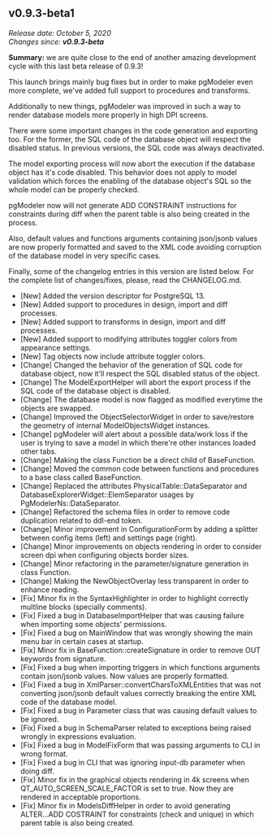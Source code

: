 v0.9.3-beta1
------

<em>Release date: October 5, 2020</em><br/>
<em>Changes since: <strong>v0.9.3-beta</strong></em><br/>

<strong>Summary:</strong> we are quite close to the end of another amazing development cycle with this last beta release of 0.9.3! <br/>

This launch brings mainly bug fixes but in order to make pgModeler even more complete, we've added full support to procedures and transforms. <br/>

Additionally to new things, pgModeler was improved in such a way to render database models more properly in high DPI screens. <br/>

There were some important changes in the code generation and exporting too. For the former, the SQL code of the database object will respect the disabled status. In previous versions, the SQL code was always deactivated. <br/>

The model exporting process will now abort the execution if the database object has it's code disabled. This behavior does not apply to model validation which forces the enabling of the database object's SQL so the whole model can be properly checked. </br>

pgModeler now will not generate ADD CONSTRAINT instructions for constraints during diff when the parent table is also being created in the process. <br/>

Also, default values and functions arguments containing json/jsonb values are now properly formatted and saved to the XML code avoiding corruption of the database model in very specific cases. <br/>

Finally, some of the changelog entries in this version are listed below. For the complete list of changes/fixes, please, read the CHANGELOG.md. <br/>

* [New] Added the version descriptor for PostgreSQL 13.
* [New] Added support to procedures in design, import and diff processes.
* [New] Added support to transforms in design, import and diff processes.
* [New] Added support to modifying attributes toggler colors from appearance settings.
* [New] Tag objects now include attribute toggler colors.
* [Change] Changed the behavior of the generation of SQL code for database object, now it'll respect the SQL disabled status of the object.
* [Change] The ModelExportHelper will abort the export process if the SQL code of the database object is disabled.
* [Change] The database model is now flagged as modified everytime the objects are swapped.
* [Change] Improved the ObjectSelectorWidget in order to save/restore the geometry of internal ModelObjectsWidget instances.
* [Change] pgModeler will alert about a possible data/work loss if the user is trying to save a model in which there're other instances loaded other tabs.
* [Change] Making the class Function be a direct child of BaseFunction.
* [Change] Moved the common code between functions and procedures to a base class called BaseFunction.
* [Change] Replaced the attributes PhysicalTable::DataSeparator and DatabaseExplorerWidget::ElemSeparator usages by PgModelerNs::DataSeparator.
* [Change] Refactored the schema files in order to remove code duplication related to ddl-end token.
* [Change] Minor improvement in ConfigurationForm by adding a splitter between config items (left) and settings page (right).
* [Change] Minor improvements on objects rendering in order to consider screen dpi when configuring objects border sizes.
* [Change] Minor refactoring in the parameter/signature generation in class Function.
* [Change] Making the NewObjectOverlay less transparent in order to enhance reading.
* [Fix] Minor fix in the SyntaxHighlighter in order to highlight correctly multline blocks (specially comments).
* [Fix] Fixed a bug in DatabaseImportHelper that was causing failure when importing some objects' permissions.
* [Fix] Fixed a bug on MainWindow that was wrongly showing the main menu bar in certain cases at startup.
* [Fix] Minor fix in BaseFunction::createSignature in order to remove OUT keywords from signature.
* [Fix] Fixed a bug when importing triggers in which functions arguments contain json/jsonb values. Now values are properly formatted.
* [Fix] Fixed a bug in XmlParser::convertCharsToXMLEntities that was not converting json/jsonb default values correctly breaking the entire XML code of the database model.
* [Fix] Fixed a bug in Parameter class that was causing default values to be ignored.
* [Fix] Fixed a bug in SchemaParser related to exceptions being raised wrongly in expressions evaluation.
* [Fix] Fixed a bug in ModelFixForm that was passing arguments to CLI in wrong format.
* [Fix] Fixed a bug in CLI that was ignoring input-db parameter when doing diff.
* [Fix] Minor fix in the graphical objects rendering in 4k screens when QT_AUTO_SCREEN_SCALE_FACTOR is set to true. Now they are rendered in acceptable proportions.
* [Fix] Minor fix in ModelsDiffHelper in order to avoid generating ALTER...ADD COSTRAINT for constraints (check and unique) in which parent table is also being created.

